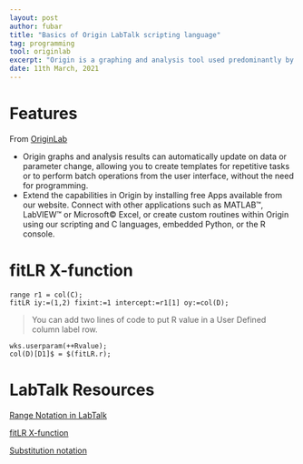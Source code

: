 ```yaml
---
layout: post
author: fubar
title: "Basics of Origin LabTalk scripting language"
tag: programming
tool: originlab
excerpt: "Origin is a graphing and analysis tool used predominantly by experimentalists. In addition to providing convenient UI based routines to plot aesthetic 2D and 3D plots, Origin provides robust analysis tools like linear regression, nonlinear regression, curve fitting routines. *In-situ* LabTalk scripting language allows handling the various columns of data to allow convenient mathematical transformations. In this post, we will consider the structural elements of this scripting language."
date: 11th March, 2021
---
```


# Features

From [OriginLab][1]

- Origin graphs and analysis results can automatically update on data or parameter change, allowing you to create templates for repetitive tasks or to perform batch operations from the user interface, without the need for programming.
- Extend the capabilities in Origin by installing free Apps available from our website. Connect with other applications such as MATLAB™, LabVIEW™ or Microsoft© Excel, or create custom routines within Origin using our scripting and C languages, embedded Python, or the R console.


[1]: http://cloud.originlab.com/index.aspx?go=Products/Origin

# fitLR X-function

```
range r1 = col(C);
fitLR iy:=(1,2) fixint:=1 intercept:=r1[1] oy:=col(D);
```

>You can add two lines of code to put R value in a User Defined column label row.

```
wks.userparam(++Rvalue);
col(D)[D1]$ = $(fitLR.r);
```

# LabTalk Resources

[Range Notation in LabTalk][2]

[fitLR X-function][3]

[Substitution notation][4]

[2]: https://www.originlab.com/doc/LabTalk/Tutorials/Tutorial-Range-Notation#Worksheet_Cell_Range

[3]: https://www.originlab.com/doc/X-Function/ref/fitLR

[4]: https://www.originlab.com/doc/LabTalk/guide/Substitution-Notation
